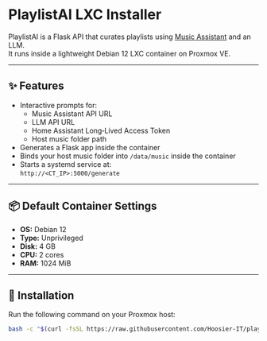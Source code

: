 # PlaylistAI LXC Installer

PlaylistAI is a Flask API that curates playlists using [Music Assistant](https://music-assistant.io/) and an LLM.  
It runs inside a lightweight Debian 12 LXC container on Proxmox VE.

---

## ✨ Features
- Interactive prompts for:
  - Music Assistant API URL
  - LLM API URL
  - Home Assistant Long‑Lived Access Token
  - Host music folder path
- Generates a Flask app inside the container
- Binds your host music folder into `/data/music` inside the container
- Starts a systemd service at:  
  `http://<CT_IP>:5000/generate`

---

## 📦 Default Container Settings
- **OS:** Debian 12  
- **Type:** Unprivileged  
- **Disk:** 4 GB  
- **CPU:** 2 cores  
- **RAM:** 1024 MiB  

---

## 🚀 Installation

Run the following command on your Proxmox host:

```bash
bash -c "$(curl -fsSL https://raw.githubusercontent.com/Hoosier-IT/playlistai/main/ct/playlistai.sh)"
